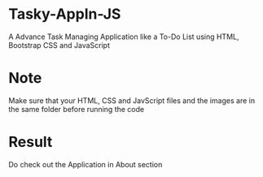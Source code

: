 # Tasky-Appln-JS
A Advance Task Managing Application like a To-Do List using HTML, Bootstrap CSS and JavaScript 
# Note
Make sure that your HTML, CSS and JavScript files and the images are in the same folder before running the code
# Result
Do check out the Application in About section
